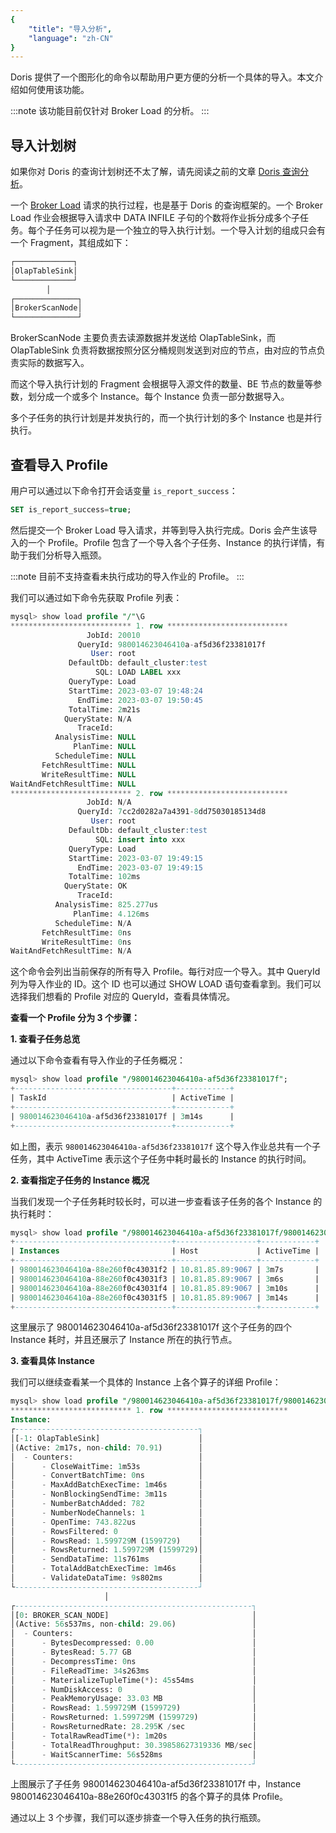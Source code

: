 ```yaml
---
{
    "title": "导入分析",
    "language": "zh-CN"
}
---
```


Doris 提供了一个图形化的命令以帮助用户更方便的分析一个具体的导入。本文介绍如何使用该功能。

:::note
该功能目前仅针对 Broker Load 的分析。
:::

## 导入计划树

如果你对 Doris 的查询计划树还不太了解，请先阅读之前的文章 [Doris 查询分析](./query-analytics.md)。

一个 [Broker Load](../../data-operate/import/broker-load-manual) 请求的执行过程，也是基于 Doris 的查询框架的。一个 Broker Load 作业会根据导入请求中 DATA INFILE 子句的个数将作业拆分成多个子任务。每个子任务可以视为是一个独立的导入执行计划。一个导入计划的组成只会有一个 Fragment，其组成如下：

```sql
┌─────────────┐
│OlapTableSink│
└─────────────┘
        │
┌──────────────┐
│BrokerScanNode│
└──────────────┘
```

BrokerScanNode 主要负责去读源数据并发送给 OlapTableSink，而 OlapTableSink 负责将数据按照分区分桶规则发送到对应的节点，由对应的节点负责实际的数据写入。

而这个导入执行计划的 Fragment 会根据导入源文件的数量、BE 节点的数量等参数，划分成一个或多个 Instance。每个 Instance 负责一部分数据导入。

多个子任务的执行计划是并发执行的，而一个执行计划的多个 Instance 也是并行执行。

## 查看导入 Profile

用户可以通过以下命令打开会话变量 `is_report_success`：

```sql
SET is_report_success=true;
```

然后提交一个 Broker Load 导入请求，并等到导入执行完成。Doris 会产生该导入的一个 Profile。Profile 包含了一个导入各个子任务、Instance 的执行详情，有助于我们分析导入瓶颈。

:::note
目前不支持查看未执行成功的导入作业的 Profile。
:::

我们可以通过如下命令先获取 Profile 列表：

```sql
mysql> show load profile "/"\G
*************************** 1. row ***************************
                 JobId: 20010
               QueryId: 980014623046410a-af5d36f23381017f
                  User: root
             DefaultDb: default_cluster:test
                   SQL: LOAD LABEL xxx
             QueryType: Load
             StartTime: 2023-03-07 19:48:24
               EndTime: 2023-03-07 19:50:45
             TotalTime: 2m21s
            QueryState: N/A
               TraceId:
          AnalysisTime: NULL
              PlanTime: NULL
          ScheduleTime: NULL
       FetchResultTime: NULL
       WriteResultTime: NULL
WaitAndFetchResultTime: NULL
*************************** 2. row ***************************
                 JobId: N/A
               QueryId: 7cc2d0282a7a4391-8dd75030185134d8
                  User: root
             DefaultDb: default_cluster:test
                   SQL: insert into xxx
             QueryType: Load
             StartTime: 2023-03-07 19:49:15
               EndTime: 2023-03-07 19:49:15
             TotalTime: 102ms
            QueryState: OK
               TraceId:
          AnalysisTime: 825.277us
              PlanTime: 4.126ms
          ScheduleTime: N/A
       FetchResultTime: 0ns
       WriteResultTime: 0ns
WaitAndFetchResultTime: N/A
```

这个命令会列出当前保存的所有导入 Profile。每行对应一个导入。其中 QueryId 列为导入作业的 ID。这个 ID 也可以通过 SHOW LOAD 语句查看拿到。我们可以选择我们想看的 Profile 对应的 QueryId，查看具体情况。

**查看一个 Profile 分为 3 个步骤：**

**1. 查看子任务总览**

通过以下命令查看有导入作业的子任务概况：

```sql
mysql> show load profile "/980014623046410a-af5d36f23381017f";
+-----------------------------------+------------+
| TaskId                            | ActiveTime |
+-----------------------------------+------------+
| 980014623046410a-af5d36f23381017f | 3m14s      |
+-----------------------------------+------------+
```

如上图，表示 `980014623046410a-af5d36f23381017f` 这个导入作业总共有一个子任务，其中 ActiveTime 表示这个子任务中耗时最长的 Instance 的执行时间。

**2. 查看指定子任务的 Instance 概况**

当我们发现一个子任务耗时较长时，可以进一步查看该子任务的各个 Instance 的执行耗时：

```sql
mysql> show load profile "/980014623046410a-af5d36f23381017f/980014623046410a-af5d36f23381017f";
+-----------------------------------+------------------+------------+
| Instances                         | Host             | ActiveTime |
+-----------------------------------+------------------+------------+
| 980014623046410a-88e260f0c43031f2 | 10.81.85.89:9067 | 3m7s       |
| 980014623046410a-88e260f0c43031f3 | 10.81.85.89:9067 | 3m6s       |
| 980014623046410a-88e260f0c43031f4 | 10.81.85.89:9067 | 3m10s      |
| 980014623046410a-88e260f0c43031f5 | 10.81.85.89:9067 | 3m14s      |
+-----------------------------------+------------------+------------+
```

这里展示了 980014623046410a-af5d36f23381017f 这个子任务的四个 Instance 耗时，并且还展示了 Instance 所在的执行节点。

**3. 查看具体 Instance**

我们可以继续查看某一个具体的 Instance 上各个算子的详细 Profile：

```sql
mysql> show load profile "/980014623046410a-af5d36f23381017f/980014623046410a-af5d36f23381017f/980014623046410a-88e260f0c43031f5"\G
*************************** 1. row ***************************
Instance:
┌-----------------------------------------┐
│[-1: OlapTableSink]                      │
│(Active: 2m17s, non-child: 70.91)        │
│  - Counters:                            │
│      - CloseWaitTime: 1m53s             │
│      - ConvertBatchTime: 0ns            │
│      - MaxAddBatchExecTime: 1m46s       │
│      - NonBlockingSendTime: 3m11s       │
│      - NumberBatchAdded: 782            │
│      - NumberNodeChannels: 1            │
│      - OpenTime: 743.822us              │
│      - RowsFiltered: 0                  │
│      - RowsRead: 1.599729M (1599729)    │
│      - RowsReturned: 1.599729M (1599729)│
│      - SendDataTime: 11s761ms           │
│      - TotalAddBatchExecTime: 1m46s     │
│      - ValidateDataTime: 9s802ms        │
└-----------------------------------------┘
                     │
┌-----------------------------------------------------┐
│[0: BROKER_SCAN_NODE]                                │
│(Active: 56s537ms, non-child: 29.06)                 │
│  - Counters:                                        │
│      - BytesDecompressed: 0.00                      │
│      - BytesRead: 5.77 GB                           │
│      - DecompressTime: 0ns                          │
│      - FileReadTime: 34s263ms                       │
│      - MaterializeTupleTime(*): 45s54ms             │
│      - NumDiskAccess: 0                             │
│      - PeakMemoryUsage: 33.03 MB                    │
│      - RowsRead: 1.599729M (1599729)                │
│      - RowsReturned: 1.599729M (1599729)            │
│      - RowsReturnedRate: 28.295K /sec               │
│      - TotalRawReadTime(*): 1m20s                   │
│      - TotalReadThroughput: 30.39858627319336 MB/sec│
│      - WaitScannerTime: 56s528ms                    │
└-----------------------------------------------------┘
```

上图展示了子任务 980014623046410a-af5d36f23381017f 中，Instance 980014623046410a-88e260f0c43031f5 的各个算子的具体 Profile。

通过以上 3 个步骤，我们可以逐步排查一个导入任务的执行瓶颈。
